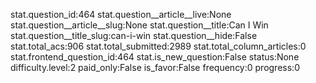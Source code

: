 stat.question_id:464
stat.question__article__live:None
stat.question__article__slug:None
stat.question__title:Can I Win
stat.question__title_slug:can-i-win
stat.question__hide:False
stat.total_acs:906
stat.total_submitted:2989
stat.total_column_articles:0
stat.frontend_question_id:464
stat.is_new_question:False
status:None
difficulty.level:2
paid_only:False
is_favor:False
frequency:0
progress:0
